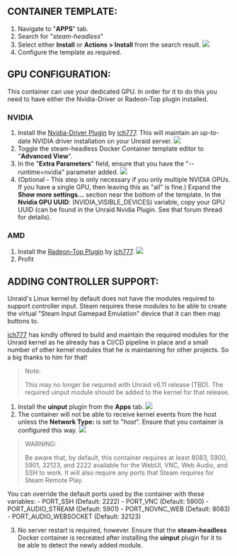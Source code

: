 ## CONTAINER TEMPLATE:

1. Navigate to "**APPS**" tab.
2. Search for "*steam-headless*"
3. Select either **Install** or **Actions > Install** from the search result.
![](./images/install-steam-headless-unraid-ca.png)
4. Configure the template as required.


## GPU CONFIGURATION:

This container can use your dedicated GPU. 
In order for it to do this you need to have either the Nvidia-Driver or Radeon-Top plugin installed.

### NVIDIA

1. Install the [Nvidia-Driver Plugin](https://forums.unraid.net/topic/98978-plugin-nvidia-driver/) by [ich777](https://forums.unraid.net/profile/72388-ich777/). This will maintain an up-to-date NVIDIA driver installation on your Unraid server.
![](./images/unraid-nvidia-plugin.png)
2. Toggle the steam-headless Docker Container template editor to "**Advanced View**".
3. In the "**Extra Parameters**" field, ensure that you have the "--runtime=nvidia" parameter added.
![](./images/unraid-steam-headless-template-nvidia-extra-params.png)
4. (Optional - This step is only necessary if you only multiple NVIDIA GPUs. If you have a single GPU, then leaving this as "all" is fine.) Expand the **Show more settings...** section near the bottom of the template. In the **Nvidia GPU UUID**: (NVIDIA_VISIBLE_DEVICES) variable, copy your GPU UUID (can be found in the Unraid Nvidia Plugin. See that forum thread for details).

### AMD

1. Install the [Radeon-Top Plugin](https://forums.unraid.net/topic/92865-support-ich777-amd-vendor-reset-coraltpu-hpsahba/) by [ich777](https://forums.unraid.net/profile/72388-ich777/).
![](./images/unraid-amd-plugin.png)
2. Profit


## ADDING CONTROLLER SUPPORT:

Unraid's Linux kernel by default does not have the modules required to support controller input. Steam requires these modules to be able to create the virtual "Steam Input Gamepad Emulation" device that it can then map buttons to.

[ich777](https://forums.unraid.net/profile/72388-ich777/) has kindly offered to build and maintain the required modules for the Unraid kernel as he already has a CI/CD pipeline in place and a small number of other kernel modules that he is maintaining for other projects. So a big thanks to him for that!

> Note:
>
> This may no longer be required with Unraid v6.11 release (TBD). The required uinput module should be added to the kernel for that release.

1. Install the **uinput** plugin from the **Apps** tab.
![](./images/unraid-steam-headless-install-uinput-plugin.png)
2. The container will not be able to receive kernel events from the host unless the **Network Type:** is set to "*host*". Ensure that you container is configured this way.
![](./images/unraid-steam-headless-configure-network-as-host.png)
> WARNING:
>
> Be aware that, by default, this container requires at least 8083, 5900, 5901, 32123, and 2222 available for the WebUI, VNC, Web Audio, and SSH to work. It will also require any ports that Steam requires for Steam Remote Play.

You can override the default ports used by the container with these variables:
    - PORT_SSH (Default: 2222)
    - PORT_VNC (Default: 5900)
    - PORT_AUDIO_STREAM (Default: 5901)
    - PORT_NOVNC_WEB (Default: 8083)
    - PORT_AUDIO_WEBSOCKET (Default: 32123)

3. No server restart is required, however. Ensure that the **steam-headless** Docker container is recreated after installing the **uinput** plugin for it to be able to detect the newly added module.
